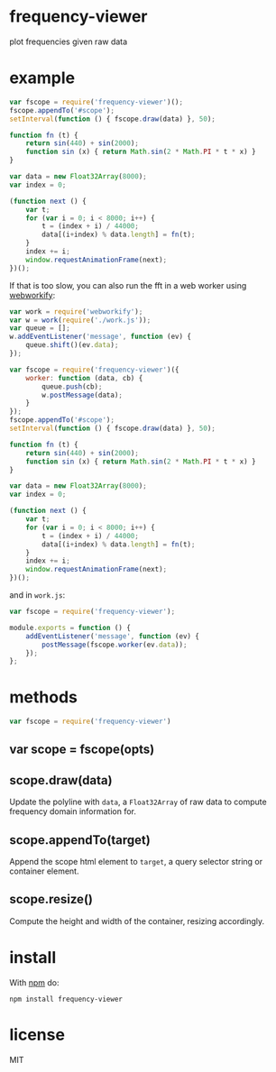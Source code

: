 # frequency-viewer

plot frequencies given raw data

# example

``` js
var fscope = require('frequency-viewer')();
fscope.appendTo('#scope');
setInterval(function () { fscope.draw(data) }, 50);

function fn (t) {
    return sin(440) + sin(2000);
    function sin (x) { return Math.sin(2 * Math.PI * t * x) }
}

var data = new Float32Array(8000);
var index = 0;

(function next () {
    var t;
    for (var i = 0; i < 8000; i++) {
        t = (index + i) / 44000;
        data[(i+index) % data.length] = fn(t);
    }
    index += i;
    window.requestAnimationFrame(next);
})();
```

If that is too slow, you can also run the fft in a web worker using
[webworkify](https://npmjs.org/package/webworkify):

``` js
var work = require('webworkify');
var w = work(require('./work.js'));
var queue = [];
w.addEventListener('message', function (ev) {
    queue.shift()(ev.data);
});

var fscope = require('frequency-viewer')({
    worker: function (data, cb) {
        queue.push(cb);
        w.postMessage(data);
    }
});
fscope.appendTo('#scope');
setInterval(function () { fscope.draw(data) }, 50);

function fn (t) {
    return sin(440) + sin(2000);
    function sin (x) { return Math.sin(2 * Math.PI * t * x) }
}

var data = new Float32Array(8000);
var index = 0;

(function next () {
    var t;
    for (var i = 0; i < 8000; i++) {
        t = (index + i) / 44000;
        data[(i+index) % data.length] = fn(t);
    }
    index += i;
    window.requestAnimationFrame(next);
})();
```

and in `work.js`:

``` js
var fscope = require('frequency-viewer');

module.exports = function () {
    addEventListener('message', function (ev) {
        postMessage(fscope.worker(ev.data));
    });
};
```

# methods

``` js
var fscope = require('frequency-viewer')
```

## var scope = fscope(opts)

## scope.draw(data)

Update the polyline with `data`, a `Float32Array` of raw data to compute
frequency domain information for.

## scope.appendTo(target)

Append the scope html element to `target`, a query selector string or container
element.

## scope.resize()

Compute the height and width of the container, resizing accordingly.

# install

With [npm](https://npmjs.org) do:

```
npm install frequency-viewer
```

# license

MIT
